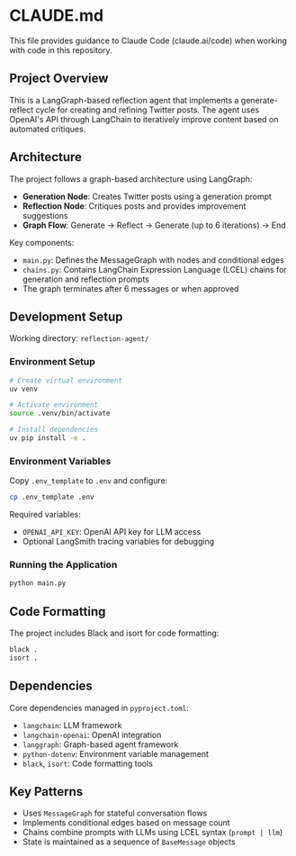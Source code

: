# CLAUDE.md

This file provides guidance to Claude Code (claude.ai/code) when working with code in this repository.

## Project Overview

This is a LangGraph-based reflection agent that implements a generate-reflect cycle for creating and refining Twitter posts. The agent uses OpenAI's API through LangChain to iteratively improve content based on automated critiques.

## Architecture

The project follows a graph-based architecture using LangGraph:

- **Generation Node**: Creates Twitter posts using a generation prompt
- **Reflection Node**: Critiques posts and provides improvement suggestions  
- **Graph Flow**: Generate → Reflect → Generate (up to 6 iterations) → End

Key components:
- `main.py`: Defines the MessageGraph with nodes and conditional edges
- `chains.py`: Contains LangChain Expression Language (LCEL) chains for generation and reflection prompts
- The graph terminates after 6 messages or when approved

## Development Setup

Working directory: `reflection-agent/`

### Environment Setup
```bash
# Create virtual environment
uv venv

# Activate environment  
source .venv/bin/activate

# Install dependencies
uv pip install -e .
```

### Environment Variables
Copy `.env_template` to `.env` and configure:
```bash
cp .env_template .env
```

Required variables:
- `OPENAI_API_KEY`: OpenAI API key for LLM access
- Optional LangSmith tracing variables for debugging

### Running the Application
```bash
python main.py
```

## Code Formatting
The project includes Black and isort for code formatting:
```bash
black .
isort .
```

## Dependencies

Core dependencies managed in `pyproject.toml`:
- `langchain`: LLM framework
- `langchain-openai`: OpenAI integration
- `langgraph`: Graph-based agent framework  
- `python-dotenv`: Environment variable management
- `black`, `isort`: Code formatting tools

## Key Patterns

- Uses `MessageGraph` for stateful conversation flows
- Implements conditional edges based on message count
- Chains combine prompts with LLMs using LCEL syntax (`prompt | llm`)
- State is maintained as a sequence of `BaseMessage` objects